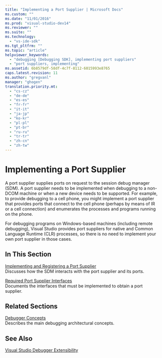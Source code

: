 ```yaml
---
title: "Implementing a Port Supplier | Microsoft Docs"
ms.custom: ""
ms.date: "11/01/2016"
ms.prod: "visual-studio-dev14"
ms.reviewer: ""
ms.suite: ""
ms.technology: 
  - "vs-ide-sdk"
ms.tgt_pltfrm: ""
ms.topic: "article"
helpviewer_keywords: 
  - "debugging [Debugging SDK], implementing port suppliers"
  - "port suppliers, implementing"
ms.assetid: 6b8579df-58df-4c7f-8112-6015993e8765
caps.latest.revision: 11
ms.author: "gregvanl"
manager: "ghogen"
translation.priority.mt: 
  - "cs-cz"
  - "de-de"
  - "es-es"
  - "fr-fr"
  - "it-it"
  - "ja-jp"
  - "ko-kr"
  - "pl-pl"
  - "pt-br"
  - "ru-ru"
  - "tr-tr"
  - "zh-cn"
  - "zh-tw"
---
```

# Implementing a Port Supplier
A port supplier supplies ports on request to the session debug manager (SDM). A port supplier needs to be implemented when debugging to a non-DCOM machine or when a new device needs to be supported. For example, to provide debugging to a cell phone, you might implement a port supplier that provides ports that connect to the cell phone (perhaps by means of IR or a cell connection) and enumerates the processes and programs running on the phone.  
  
 For debugging programs on Windows-based machines (including remote debugging), Visual Studio provides port suppliers for native and Common Language Runtime (CLR) processes, so there is no need to implement your own port supplier in those cases.  
  
## In This Section  
 [Implementing and Registering a Port Supplier](../../extensibility/debugger/implementing-and-registering-a-port-supplier.md)  
 Discusses how the SDM interacts with the port supplier and its ports.  
  
 [Required Port Supplier Interfaces](../../extensibility/debugger/required-port-supplier-interfaces.md)  
 Documents the interfaces that must be implemented to obtain a port supplier.  
  
## Related Sections  
 [Debugger Concepts](../../extensibility/debugger/debugger-concepts.md)  
 Describes the main debugging architectural concepts.  
  
## See Also  
 [Visual Studio Debugger Extensibility](../../extensibility/debugger/visual-studio-debugger-extensibility.md)